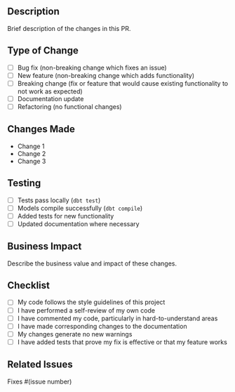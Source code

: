 ## Description
Brief description of the changes in this PR.

## Type of Change
- [ ] Bug fix (non-breaking change which fixes an issue)
- [ ] New feature (non-breaking change which adds functionality)
- [ ] Breaking change (fix or feature that would cause existing functionality to not work as expected)
- [ ] Documentation update
- [ ] Refactoring (no functional changes)

## Changes Made
- Change 1
- Change 2
- Change 3

## Testing
- [ ] Tests pass locally (`dbt test`)
- [ ] Models compile successfully (`dbt compile`)
- [ ] Added tests for new functionality
- [ ] Updated documentation where necessary

## Business Impact
Describe the business value and impact of these changes.

## Checklist
- [ ] My code follows the style guidelines of this project
- [ ] I have performed a self-review of my own code
- [ ] I have commented my code, particularly in hard-to-understand areas
- [ ] I have made corresponding changes to the documentation
- [ ] My changes generate no new warnings
- [ ] I have added tests that prove my fix is effective or that my feature works

## Related Issues
Fixes #(issue number)
